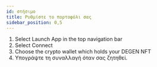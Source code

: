 ```yaml
---
id: στήσιμο
title: Ρυθμίστε το πορτοφόλι σας
sidebar_position: 0,5
---
```


1. Select Launch App in the top navigation bar
2. Select Connect
3. Choose the crypto wallet which holds your DEGEN NFT
4. Υπογράψτε τη συναλλαγή όταν σας ζητηθεί.
